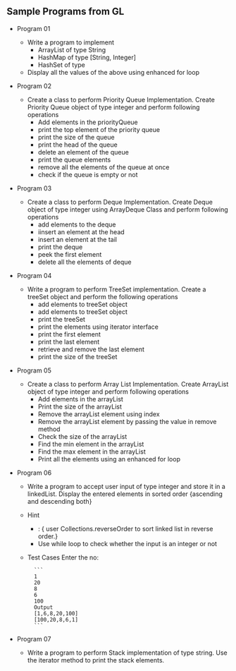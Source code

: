 
## Sample Programs from GL

- Program 01
    - Write a program to implement
        - ArrayList of type String
        - HashMap of type [String, Integer]
        - HashSet of type <String>
    - Display all the values of the above using enhanced for loop

- Program 02
    - Create a class to perform Priority Queue Implementation. Create Priority Queue object of type integer and perform following operations
        - Add elements in the priorityQueue
        - print the top element of the priority queue
        - print the size of the queue
        - print the head of the queue
        - delete an element of the queue
        - print the queue elements
        - remove all the elements of the queue at once  
        - check if the queue is empty or not

- Program 03
    - Create a class to perform Deque Implementation. Create Deque object of type integer using ArrayDeque Class and perform following operations
        - add elements to the deque
        - iinsert an element at the head
        - insert an element at the tail
        - print the deque
        - peek the first element
        - delete all the elements of deque

- Program 04
    - Write a program to perform TreeSet implementation. Create a treeSet object and perform the following operations
        - add elements to treeSet object
        - add elements to treeSet object
        - print the treeSet
        - print the elements using iterator interface
        - print the first element
        - print the last element
        - retrieve and remove the last element
        - print the size of the treeSet

- Program 05
    - Create a class to perform Array List Implementation. Create ArrayList object of type integer and perform following operations
        - Add elements in the arrayList
        - Print the size of the arrayList
        - Remove the arrayList element using index
        - Remove the arrayList element by passing the value in remove method
        - Check the size of the arrayList
        - Find the min element in the arrayList
        - Find the max element in the arrayList
        - Print all the elements using an enhanced for loop

- Program 06
    - Write a program to accept user input of type integer and store it in a linkedList. Display the entered elements in sorted order {ascending and descending both}
    - Hint
        - : { user Collections.reverseOrder to sort linked list in reverse order.}
        - Use while loop to check whether the input is an integer or not
    - Test Cases
        Enter the no:

            ```
            1
            20
            8
            6
            100
            Output
            [1,6,8,20,100]
            [100,20,8,6,1]
            ```

- Program 07
    - Write a program to perform Stack implementation of type string. Use the iterator method to print the stack elements.